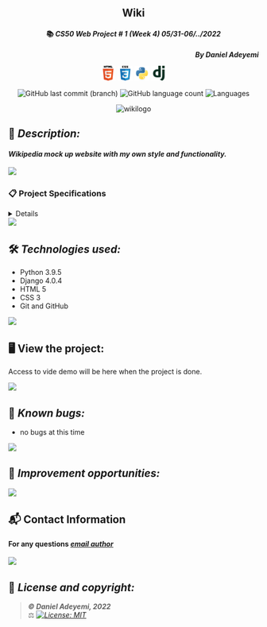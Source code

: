 ## <div align="center"> Wiki

#### <div align="center">📚 _CS50 Web Project # 1 (Week 4) 05/31-06/../2022_ </div>

**_<p align="right">By Daniel Adeyemi_**</p>

<p align="center">
<img alt="HTML5" width="30px" src="https://raw.githubusercontent.com/github/explore/80688e429a7d4ef2fca1e82350fe8e3517d3494d/topics/html/html.png" />
<img alt="CSS3" width="30px" src="https://raw.githubusercontent.com/github/explore/80688e429a7d4ef2fca1e82350fe8e3517d3494d/topics/css/css.png" />
<img src="https://raw.githubusercontent.com/devicons/devicon/master/icons/python/python-original.svg" alt="python" width="30"/>
<img alt="django" width="30px" src="https://raw.githubusercontent.com/devicons/devicon/master/icons/django/django-plain.svg" />

</p>
<div align="center">

![GitHub last commit (branch)](https://img.shields.io/github/last-commit/DanielAdeyemi/CS50W_Project_1/main?color=purple&style=for-the-badge)
![GitHub language count](https://img.shields.io/github/languages/count/DanielAdeyemi/CS50W_Project_1?color=purple&style=for-the-badge) ![Languages](https://img.shields.io/github/languages/top/DanielAdeyemi/CS50W_Project_1?color=purple&style=for-the-badge)

</div>
<p align="center"><img src="https://i.insider.com/5fbd515550e71a001155724f?width=2000&format=jpeg&auto=webp" alt="wikilogo" height="250px"/> </p>

## 🚩 _Description:_

#### **_Wikipedia mock up website with my own style and functionality._**

<img src="https://raw.githubusercontent.com/andreasbm/readme/master/assets/lines/rainbow.png" />

<summary><h3>📋 Project Specifications </h3></summary>
<details>

|   #   |           Block           |                                                                                                                                              Task Description                                                                                                                                              | Completed |
| :---: | :-----------------------: | :--------------------------------------------------------------------------------------------------------------------------------------------------------------------------------------------------------------------------------------------------------------------------------------------------------: | :-------: |
| **0** |        **Project**        |                                                                                                                               **_Project creation and github link, README_**                                                                                                                               |    ✅     |
| **1** |      **Entry Page**       |                                                                         **_Visiting /wiki/TITLE, where TITLE is the title of an encyclopedia entry, should render a page that displays the contents of that encyclopedia entry_**                                                                          |    ✅     |
|  1a   |        Entry Page         |                                                                                                    The view should get the content of the encyclopedia entry by calling the appropriate util function.                                                                                                     |    ✅     |
|  1b   |        Entry Page         |                                                                               an entry is requested that does not exist, the user should be presented with an error page indicating that their requested page was not found.                                                                               |    ✅     |
|  1c   |        Entry Page         |                                                                   If the entry does exist, the user should be presented with a page that displays the content of the entry. The title of the page should include the name of the entry.                                                                    |    ✅     |
| **2** |      **Index Page**       |                                                             **_Update index.html such that, instead of merely listing the names of all pages in the encyclopedia, user can click on any entry name to be taken directly to that entry page._**                                                             |    ✅     |
| **3** |        **Search**         |                                                                                                **_Allow the user to type a query into the search box in the sidebar to search for an encyclopedia entry._**                                                                                                |    ✅     |
|  3a   |          Search           |                                                                                                If the query matches the name of an encyclopedia entry, the user should be redirected to that entry’s page.                                                                                                 |    ✅     |
|  3b   |          Search           | If the query does not match the name of an encyclopedia entry, the user should instead be taken to a search results page that displays a list of all encyclopedia entries that have the query as a substring. For example, if the search query were ytho, then Python should appear in the search results. |    ✅     |
|  3c   |          Search           |                                                                                                  Clicking on any of the entry names on the search results page should take the user to that entry’s page.                                                                                                  |    ✅     |
| **4** |       **New Page**        |                                                                                       **_Clicking “Create New Page” in the sidebar should take the user to a page where they can create a new encyclopedia entry._**                                                                                       |    ✅     |
|  4a   |         New Page          |                                                                                     Users should be able to enter a title for the page and, in a textarea, should be able to enter the Markdown content for the page.                                                                                      |    ✅     |
|  4b   |         New Page          |                                                                                                                       Users should be able to click a button to save their new page.                                                                                                                       |    ✅     |
|  4c   |         New Page          |                                                                                When the page is saved, if an encyclopedia entry already exists with the provided title, the user should be presented with an error message.                                                                                |    ✅     |
|  4d   |         New Page          |                                                                                              Otherwise, the encyclopedia entry should be saved to disk, and the user should be taken to the new entry’s page.                                                                                              |    ✅     |
| **5** |       **Edit page**       |                                                                       **_On each entry page, the user should be able to click a link to be taken to a page where the user can edit that entry’s Markdown content in a textarea. _**                                                                        |    ❌     |
|  5a   |         Edit page         |                                                                       The textarea should be pre-populated with the existing Markdown content of the page. (i.e., the existing content should be the initial value of the textarea).                                                                       |    ❌     |
|  5b   |         Edit page         |                                                                                                              The user should be able to click a button to save the changes made to the entry.                                                                                                              |    ❌     |
|  5c   |         Edit page         |                                                                                                             Once the entry is saved, the user should be redirected back to that entry’s page.                                                                                                              |    ❌     |
| **6** |      **Random Page**      |                                                                                                        **_Clicking “Random Page” in the sidebar should take user to a random encyclopedia entry._**                                                                                                        |    ❌     |
| **7** | **MD to HTML conversion** |                              **_On each entry’s page, any Markdown content in the entry file should be converted to HTML before being displayed to the user. You may use the python-markdown2 package to perform this conversion, installable via pip3 install markdown2._**                               |    ❌     |
|  7a   |   MD to HTML conversion   |   Challenge for those more comfortable: If you’re feeling more comfortable, try implementing the Markdown to HTML conversion without using any external libraries, supporting headings, boldface text, unordered lists, links, and paragraphs. You may find using regular expressions in Python helpful.   |    ❌     |

</details>
<img src="https://raw.githubusercontent.com/andreasbm/readme/master/assets/lines/rainbow.png" />

## 🛠️ _Technologies used:_

- Python 3.9.5
- Django 4.0.4
- HTML 5
- CSS 3
- Git and GitHub

<img src="https://raw.githubusercontent.com/andreasbm/readme/master/assets/lines/rainbow.png" />

## 🖥️ View the project:

Access to vide demo will be here when the project is done.

<!-- You can access video demonstration of the project functionallity [here](https://youtu.be/COEqBrtfsic) -->
<img src="https://raw.githubusercontent.com/andreasbm/readme/master/assets/lines/rainbow.png" />

## 🐛 _Known bugs:_

- no bugs at this time

<img src="https://raw.githubusercontent.com/andreasbm/readme/master/assets/lines/rainbow.png" />

## 🌟 _Improvement opportunities:_

<img src="https://raw.githubusercontent.com/andreasbm/readme/master/assets/lines/rainbow.png" />

## 📬 Contact Information

#### For any questions _[email author](mailto:adeyemidany+github@gmail.com?subject=[GitHubAPI])_

<img src="https://raw.githubusercontent.com/andreasbm/readme/master/assets/lines/rainbow.png" />

## 📘 _License and copyright:_

> **_© Daniel Adeyemi, 2022_**  
> ⚖️ _[![License: MIT](https://img.shields.io/badge/License-MIT-yellow.svg)](https://opensource.org/licenses/MIT)_

